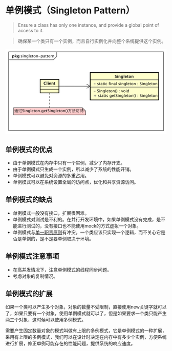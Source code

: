 # 单例模式（Singleton Pattern）

> Ensure a class has only one instance, and provide a global point of access to it.

> 确保某一个类只有一个实例，而且自行实例化并向整个系统提供这个实例。

![singleton-pattern](../res/images/singleton-pattern.svg)

## 单例模式的优点

* 由于单例模式在内存中只有一个实例，减少了内存开支。
* 由于单例模式只生成一个实例，所以减少了系统的性能开销。
* 单例模式可以避免对资源的多重占用。
* 单例模式可以在系统设置全局的访问点，优化和共享资源访问。

## 单例模式的缺点

* 单例模式一般没有接口，扩展很困难。
* 单例模式对测试是不利的。在并行开发环境中，如果单例模式没有完成，是不能进行测试的，没有接口也不能使用mock的方式虚拟一个对象。
* 单例模式与[单一职责原则][srp]有冲突。一个类应该只实现一个逻辑，而不关心它是否是单例的，是不是要单例取决于环境。

## 单例模式注意事项

* 在高并发情况下，注意单例模式的线程同步问题。
* 考虑对象的复制情况。

## 单例模式的扩展

如果一个类可以产生多个对象，对象的数量不受限制，直接使用new关键字就可以了，如果只要有一个对象，使用单例模式就可以了，但是如果要求一个类只能产生两三个对象，这时候可以使用多例模式。

需要产生固定数量对象的模式叫做有上限的多例模式，它是单例模式的一种扩展，采用有上限的多例模式，我们可以在设计时决定在内存中有多少个实例，方便系统进行扩展，修正单例可能存在的性能问题，提供系统的响应速度。


[srp]: ../principles/srp.md
